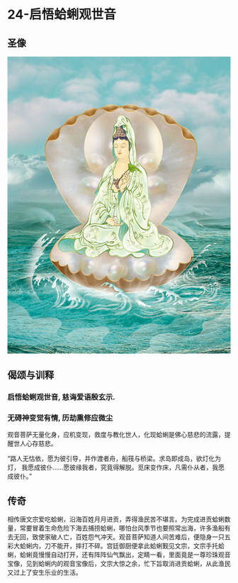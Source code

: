 # 24-启悟蛤蜊观世音

## 圣像

![](../../.gitbook/assets/24-qi-wu-ge-li-guan-shi-yin.jpg)

## 偈颂与训释

### 启悟蛤蜊观世音, 慈诲爱语殷玄示.

### 无碍神变觉有情, 历劫熏修应微尘

观音菩萨无量化身，应机变现，救度与教化世人，化现蛤蜊是佛心慈悲的流露，提醒世人心存慈悲。

“路人无怙依，愿为彼引导，并作渡者舟，船筏与桥梁。求岛即成岛，欲灯化为灯， 我愿成彼仆……愿彼缘我者，究竟得解脱。觅床变作床，凡需仆从者，我愿成彼仆。”

## 传奇

相传唐文宗爱吃蛤蜊，沿海百姓月月进贡，弄得渔民苦不堪言。为完成进贡蛤蜊数量，常要冒着生命危险下海去捕捞蛤蜊，哪怕台风季节也要照常出海，许多渔船有去无回，致使家破人亡，百姓怨气冲天。观音菩萨知道人间苦难后，便隐身一只五彩大蛤蜊内，刀不能开，摔打不碎。宫廷御厨便拿此蛤蜊觐见文宗，文宗手托蛤蜊，蛤蜊竟慢慢自动打开，还有阵阵仙气飘出，定睛一看，里面竟是一尊珍珠观音宝像，见到蛤蜊内的观音宝像后，文宗大惊之余，忙下旨取消进贡蛤蜊，从此渔民又过上了安生乐业的生活。

